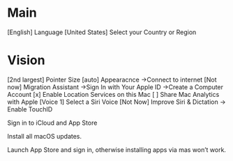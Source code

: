 # Main
[English] Language
[United States] Select your Country or Region
# Vision
[2nd largest] Pointer Size
[auto] Appearacnce
->Connect to internet
[Not now] Migration Assistant
->Sign In with Your Apple ID
->Create a Computer Account
[x] Enable Location Services on this Mac
[ ] Share Mac Analytics with Apple
[Voice 1] Select a Siri Voice
[Not Now] Improve Siri & Dictation
-> Enable TouchID

Sign in to iCloud and App Store

Install all macOS updates.

Launch App Store and sign in, otherwise installing apps via mas won’t work.